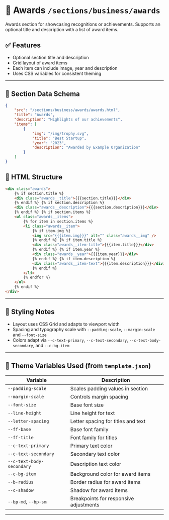 # 📂 Awards `/sections/business/awards`

Awards section for showcasing recognitions or achievements. Supports an optional title and description with a list of award items.

## ✅ Features

-   Optional section title and description
-   Grid layout of award items
-   Each item can include image, year and description
-   Uses CSS variables for consistent theming

---

## 🗾 Section Data Schema

```json
{
	"src": "/sections/business/awards/awards.html",
	"title": "Awards",
	"description": "Highlights of our achievements",
	"items": [
		{
			"img": "/img/trophy.svg",
			"title": "Best Startup",
			"year": "2023",
			"description": "Awarded by Example Organization"
		}
	]
}
```

## 🧱 HTML Structure

```html
<div class="awards">
	{% if section.title %}
	<div class="awards__title">{{{section.title}}}</div>
	{% endif %} {% if section.description %}
	<div class="awards__description">{{{section.description}}}</div>
	{% endif %} {% if section.items %}
	<ul class="awards__items">
		{% for item in section.items %}
		<li class="awards__item">
			{% if item.img %}
			<img src="{{{item.img}}}" alt="" class="awards__img" />
			{% endif %} {% if item.title %}
			<div class="awards__item-title">{{{item.title}}}</div>
			{% endif %} {% if item.year %}
			<div class="awards__year">{{{item.year}}}</div>
			{% endif %} {% if item.description %}
			<div class="awards__item-text">{{{item.description}}}</div>
			{% endif %}
		</li>
		{% endfor %}
	</ul>
	{% endif %}
</div>
```

---

## 🌈 Styling Notes

-   Layout uses CSS Grid and adapts to viewport width
-   Spacing and typography scale with `--padding-scale`, `--margin-scale` and `--font-size`
-   Colors adapt via `--c-text-primary`, `--c-text-secondary`, `--c-text-body-secondary`, and `--c-bg-item`

---

## 🧰 Theme Variables Used (from `template.json`)

| Variable                  | Description                            |
| ------------------------- | -------------------------------------- |
| `--padding-scale`         | Scales padding values in section       |
| `--margin-scale`          | Controls margin spacing                |
| `--font-size`             | Base font size                         |
| `--line-height`           | Line height for text                   |
| `--letter-spacing`        | Letter spacing for titles and text     |
| `--ff-base`               | Base font family                       |
| `--ff-title`              | Font family for titles                 |
| `--c-text-primary`        | Primary text color                     |
| `--c-text-secondary`      | Secondary text color                   |
| `--c-text-body-secondary` | Description text color                 |
| `--c-bg-item`             | Background color for award items       |
| `--b-radius`              | Border radius for award items          |
| `--c-shadow`              | Shadow for award items                 |
| `--bp-md`, `--bp-sm`      | Breakpoints for responsive adjustments |

---
